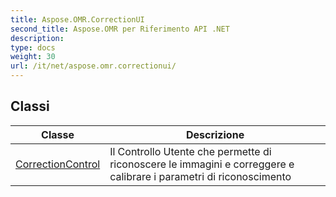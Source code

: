 ```yaml
---
title: Aspose.OMR.CorrectionUI
second_title: Aspose.OMR per Riferimento API .NET
description: 
type: docs
weight: 30
url: /it/net/aspose.omr.correctionui/
---
```



## Classi

| Classe | Descrizione |
| --- | --- |
| [CorrectionControl](./correctioncontrol/) | Il Controllo Utente che permette di riconoscere le immagini e correggere e calibrare i parametri di riconoscimento |


